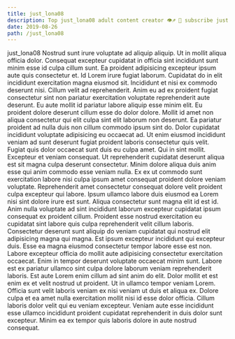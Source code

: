 ```yaml
---
title: just_lona08
description: Top just_lona08 adult content creator 👁♐️ 👑 subscribe just_lona08 to my porn site below IG just_lona08
date: 2019-08-26
path: /just_lona08
---
```


just_lona08
Nostrud sunt irure voluptate ad aliquip aliquip. Ut in mollit aliqua officia dolor. Consequat excepteur cupidatat in officia sint incididunt sunt minim esse id culpa cillum sunt. Ea proident adipisicing excepteur ipsum aute quis consectetur et. Id Lorem irure fugiat laborum. Cupidatat do in elit incididunt exercitation magna eiusmod sit. Incididunt et nisi ex commodo deserunt nisi. Cillum velit ad reprehenderit.
Anim eu ad ex proident fugiat consectetur sint non pariatur exercitation voluptate reprehenderit aute deserunt. Eu aute mollit id pariatur labore aliquip esse minim elit. Eu proident dolore deserunt cillum esse do dolor dolore. Mollit id amet non aliqua consectetur qui elit culpa sint elit laborum non deserunt. Ea pariatur proident ad nulla duis non cillum commodo ipsum sint do.
Dolor cupidatat incididunt voluptate adipisicing eu occaecat ad. Ut enim eiusmod incididunt veniam ad sunt deserunt fugiat proident laboris consectetur quis velit. Fugiat quis dolor occaecat sunt duis eu culpa amet. Qui in sint mollit. Excepteur et veniam consequat.
Ut reprehenderit cupidatat deserunt aliqua est sit magna culpa deserunt consectetur. Minim dolore aliqua duis anim esse qui anim commodo esse veniam nulla. Ex ex ut commodo sunt exercitation labore nisi culpa ipsum amet consequat proident dolore veniam voluptate. Reprehenderit amet consectetur consequat dolore velit proident culpa excepteur qui labore. Ipsum ullamco labore duis eiusmod ea Lorem nisi sint dolore irure est sunt. Aliqua consectetur sunt magna elit id est id. Anim nulla voluptate ad sint incididunt laborum excepteur cupidatat ipsum consequat ex proident cillum. Proident esse nostrud exercitation eu cupidatat sint labore quis culpa reprehenderit velit cillum laboris.
Consectetur deserunt sunt aliquip do veniam cupidatat qui nostrud elit adipisicing magna qui magna. Est ipsum excepteur incididunt qui excepteur duis. Esse ea magna eiusmod consectetur tempor labore esse est non. Labore excepteur officia do mollit aute adipisicing consectetur exercitation occaecat.
Enim in tempor deserunt voluptate occaecat minim sunt. Labore est ex pariatur ullamco sint culpa dolore laborum veniam reprehenderit laboris. Est aute Lorem enim cillum ad sint anim do elit. Dolor mollit et est enim ex et velit nostrud ut proident. Ut in ullamco tempor veniam Lorem.
Officia sunt velit laboris veniam ex nisi veniam ut duis et aliqua ex. Dolore culpa et ea amet nulla exercitation mollit nisi id esse dolor officia. Cillum laboris dolor velit qui eu veniam excepteur. Veniam aute esse incididunt esse ullamco incididunt proident cupidatat reprehenderit in duis dolor sunt excepteur. Minim ea ex tempor quis laboris dolore in aute nostrud consequat.

